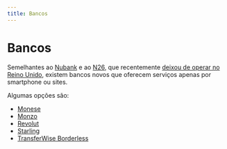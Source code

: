 ```yaml
---
title: Bancos
---
```


# Bancos

Semelhantes ao [Nubank](https://nubank.com.br) e ao [N26](https://n26.com/), que recentemente [deixou de operar no Reino Unido](https://n26.com/en-eu/blog/leaving-uk-does-not-change-our-global-vision-to-transform-retail-banking-for-the-better), existem bancos novos que oferecem serviços apenas por smartphone ou sites.

Algumas opções são:

- [Monese](https://monese.com)
- [Monzo](https://monzo.com)
- [Revolut](https://www.revolut.com/)
- [Starling](https://www.starlingbank.com)
- [TransferWise Borderless](https://transferwise.com/gb/borderless/)
